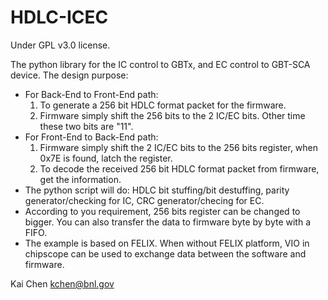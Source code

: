 # HDLC-ICEC
Under GPL v3.0 license.

The python library for the IC control to GBTx, and EC control to GBT-SCA device.
The design purpose:  
- For Back-End to Front-End path:  
  1. To generate a 256 bit HDLC format packet for the firmware.  
  2. Firmware simply shift the 256 bits to the 2 IC/EC bits. Other time these two bits are "11".  
- For Front-End to Back-End path:  
  1. Firmware simply shift the 2 IC/EC bits to the 256 bits register, when 0x7E is found, latch the register.   
  2. To decode the received 256 bit HDLC format packet from firmware, get the information.  
- The python script will do: HDLC bit stuffing/bit destuffing, parity generator/checking for IC, CRC generator/checing for EC.   
- According to you requirement, 256 bits register can be changed to bigger. You can also transfer the data to firmware byte by byte with a FIFO.  
- The example is based on FELIX. When without FELIX platform, VIO in chipscope can be used to exchange data between the software and firmware.  
 
Kai Chen <kchen@bnl.gov>

